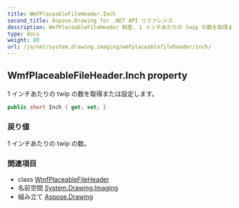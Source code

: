 ```yaml
---
title: WmfPlaceableFileHeader.Inch
second_title: Aspose.Drawing for .NET API リファレンス
description: WmfPlaceableFileHeader 財産. 1 インチあたりの twip の数を取得または設定します
type: docs
weight: 80
url: /ja/net/system.drawing.imaging/wmfplaceablefileheader/inch/
---
```

## WmfPlaceableFileHeader.Inch property

1 インチあたりの twip の数を取得または設定します。

```csharp
public short Inch { get; set; }
```

### 戻り値

1 インチあたりの twip の数。

### 関連項目

* class [WmfPlaceableFileHeader](../)
* 名前空間 [System.Drawing.Imaging](../../wmfplaceablefileheader/)
* 組み立て [Aspose.Drawing](../../../)


